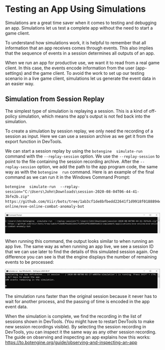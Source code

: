 # Testing an App Using Simulations

Simulations are a great time saver when it comes to testing and debugging an app. Simulations let us test a complete app without the need to start a game client.

To understand how simulations work, it is helpful to remember that all information that an app receives comes through events. This also implies that the sequence of events in a session determines all outputs of an app.

When we run an app for productive use, we want it to read from a real game client. In this case, the events encode information from the user (app-settings) and the game client. To avoid the work to set up our testing scenario in a live game client, simulations let us generate the event data in an easier way.

## Simulation from Session Replay

The simplest type of simulation is replaying a session. This is a kind of off-policy simulation, which means the app's output is not fed back into the simulation.

To create a simulation by session replay, we only need the recording of a session as input. Here we can use a session archive as we get it from the export function in DevTools.

We can start a session replay by using the `botengine  simulate-run` command with the `--replay-session` option. We use the `--replay-session` to point to the file containing the session recording archive. After the `--replay-session` option, we add the path to the app program code, the same way as with the `botengine  run` command.
Here is an example of the final command as we can run it in the Windows Command Prompt:

```
botengine  simulate-run  --replay-session="C:\Users\John\Downloads\session-2020-08-04T06-44-41-3bfe2b.zip"  https://github.com/Viir/bots/tree/1ab3cf1de8bfbedd22641f1d9918f0188894e013/implement/applications/eve-online/eve-online-combat-anomaly-bot
```

![command to simulate-run in Command Prompt](./image/2020-08-08-simulate-run-cmd.png)

When running this command, the output looks similar to when running an app live. The same way as when running an app live, we see a session ID that we can use later to find the details of this simulated session again. One difference you can see is that the engine displays the number of remaining events to be processed:

![engine displays progress during simulate-run](./image/2020-08-08-simulate-run-progress.png)

The simulation runs faster than the original session because it never has to wait for another process, and the passing of time is encoded in the app event data.

When the simulation is complete, we find the recording in the list of sessions shown in DevTools. (You might have to restart DevTools to make new session recordings visible). By selecting the session recording in DevTools, you can inspect it the same way as any other session recording. The guide on observing and inspecting an app explains how this works: https://to.botengine.org/guide/observing-and-inspecting-an-app

